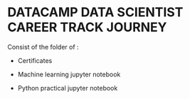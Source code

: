 # DATACAMP DATA SCIENTIST CAREER TRACK JOURNEY

Consist of the folder of :

- Certificates

- Machine learning jupyter notebook

- Python practical jupyter notebook

